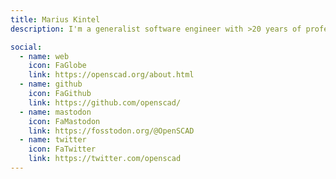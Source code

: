 ```yaml
---
title: Marius Kintel
description: I'm a generalist software engineer with >20 years of professional experience.

social:
  - name: web
    icon: FaGlobe
    link: https://openscad.org/about.html
  - name: github
    icon: FaGithub
    link: https://github.com/openscad/
  - name: mastodon
    icon: FaMastodon
    link: https://fosstodon.org/@OpenSCAD
  - name: twitter
    icon: FaTwitter
    link: https://twitter.com/openscad
---
```

